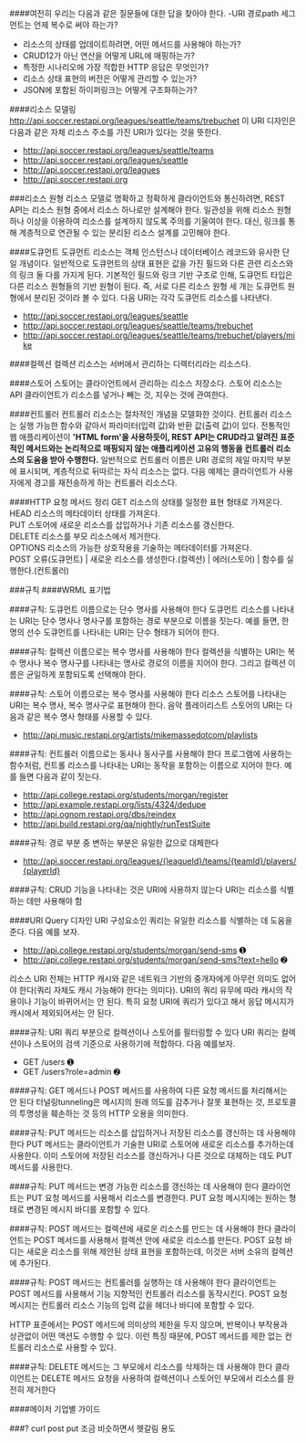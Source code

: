 
####여전히 우리는 다음과 같은 질문들에 대한 답을 찾아야 한다.
-URI 경로path 세그먼트는 언제 복수로 써야 하는가?  
- 리소스의 상태를 업데이트하려면, 어떤 메서드를 사용해야 하는가?  
- CRUD12가 아닌 연산을 어떻게 URL에 매핑하는가?  
- 특정한 시나리오에 가장 적합한 HTTP 응답은 무엇인가?  
- 리소스 상태 표현의 버전은 어떻게 관리할 수 있는가?  
- JSON에 포함된 하이퍼링크는 어떻게 구조화하는가?  




####리소스 모델링
http://api.soccer.restapi.org/leagues/seattle/teams/trebuchet
이 URI 디자인은 다음과 같은 자체 리소스 주소를 가진 URI가 있다는 것을 뜻한다.
- http://api.soccer.restapi.org/leagues/seattle/teams
- http://api.soccer.restapi.org/leagues/seattle
- http://api.soccer.restapi.org/leagues
- http://api.soccer.restapi.org


###리소스 원형
리소스 모델로 명확하고 정확하게 클라이언트와 통신하려면, REST API는 리소스 원형 중에서 리소스 하나로만 설계해야 한다. 일관성을 위해 리소스 원형 하나 이상을 이용하여 리소스를 설계하지 않도록 주의를 기울여야 한다. 대신, 링크를 통해 계층적으로 연관될 수 있는 분리된 리소스 설계를 고민해야 한다.

####도큐먼트
도큐먼트 리소스는 객체 인스턴스나 데이터베이스 레코드와 유사한 단일 개념이다. 일반적으로 도큐먼트의 상태 표현은 값을 가진 필드와 다른 관련 리소스와의 링크 둘 다를 가지게 된다. 기본적인 필드와 링크 기반 구조로 인해, 도큐먼트 타입은 다른 리소스 원형들의 기반 원형이 된다. 즉, 서로 다른 리소스 원형 세 개는 도큐먼트 원형에서 분리된 것이라 볼 수 있다.
다음 URI는 각각 도큐먼트 리소스를 나타낸다.
- http://api.soccer.restapi.org/leagues/seattle
- http://api.soccer.restapi.org/leagues/seattle/teams/trebuchet
- http://api.soccer.restapi.org/leagues/seattle/teams/trebuchet/players/mike

####컬렉션
컬렉션 리소스는 서버에서 관리하는 디렉터리라는 리소스다.

####스토어
스토어는 클라이언트에서 관리하는 리소스 저장소다. 스토어 리소스는 API 클라이언트가 리소스를 넣거나 빼는 것, 지우는 것에 관여한다.

####컨트롤러
컨트롤러 리소스는 절차적인 개념을 모델화한 것이다. 컨트롤러 리소스는 실행 가능한 함수와 같아서 파라미터(입력 값)와 반환 값(출력 값)이 있다. 전통적인 웹 애플리케이션이 **'HTML form'을 사용하듯이, REST API는 CRUD라고 알려진 표준적인 메서드와는 논리적으로 매핑되지 않는 애플리케이션 고유의 행동을 컨트롤러 리소스의 도움을 받아 수행한다.** 일반적으로 컨트롤러 이름은 URI 경로의 제일 마지막 부분에 표시되며, 계층적으로 뒤따르는 자식 리소스는 없다. 다음 예제는 클라이언트가 사용자에게 경고를 재전송하게 하는 컨트롤러 리소스다.

####HTTP 요청 메서드 정리
GET 리소스의 상태를 일정한 표현 형태로 가져온다.  
HEAD 리소스의 메타데이터 상태를 가져온다.  
PUT 스토어에 새로운 리소스를 삽입하거나 기존 리소스를 갱신한다.  
DELETE 리소스를 부모 리소스에서 제거한다.  
OPTIONS 리소스의 가능한 상호작용을 기술하는 메타데이터를 가져온다.   
POST 오류(도큐먼트) | 새로운 리소스를 생성한다.(컬렉션) | 에러(스토어) | 함수를 실행한다.(컨트롤러)



###규칙
####WRML 표기법

####규칙: 도큐먼트 이름으로는 단수 명사를 사용해야 한다
도큐먼트 리소스를 나타내는 URI는 단수 명사나 명사구를 포함하는 경로 부분으로 이름을 짓는다. 예를 들면, 한 명의 선수 도큐먼트를 나타내는 URI는 단수 형태가 되어야 한다.

####규칙: 컬렉션 이름으로는 복수 명사를 사용해야 한다
컬렉션을 식별하는 URI는 복수 명사나 복수 명사구를 나타내는 명사로 경로의 이름을 지어야 한다. 그리고 컬렉션 이름은 균일하게 포함되도록 선택해야 한다.

####규칙: 스토어 이름으로는 복수 명사를 사용해야 한다
리소스 스토어를 나타내는 URI는 복수 명사, 복수 명사구로 표현해야 한다. 음악 플레이리스트 스토어의 URI는 다음과 같은 복수 명사 형태를 사용할 수 있다.
- http://api.music.restapi.org/artists/mikemassedotcom/playlists

####규칙: 컨트롤러 이름으로는 동사나 동사구를 사용해야 한다
프로그램에 사용하는 함수처럼, 컨트롤 리소스를 나타내는 URI는 동작을 포함하는 이름으로 지어야 한다. 예를 들면 다음과 같이 짓는다.
- http://api.college.restapi.org/students/morgan/register
- http://api.example.restapi.org/lists/4324/dedupe
- http://api.ognom.restapi.org/dbs/reindex
- http://api.build.restapi.org/qa/nightly/runTestSuite

####규칙: 경로 부분 중 변하는 부분은 유일한 값으로 대체한다
- http://api.soccer.restapi.org/leagues/{leagueId}/teams/{teamId}/players/{playerId}

####규칙: CRUD 기능을 나타내는 것은 URI에 사용하지 않는다
URI는 리소스를 식별하는 데만 사용해야 함

####URI Query 디자인
URI 구성요소인 쿼리는 유일한 리소스를 식별하는 데 도움을 준다. 다음 예를 보자.
- http://api.college.restapi.org/students/morgan/send-sms ➊  
- http://api.college.restapi.org/students/morgan/send-sms?text=hello ➋  

리소스 URI 전체는 HTTP 캐시와 같은 네트워크 기반의 중개자에게 아무런 의미도 없어야 한다(쿼리 자체도 캐시 가능해야 한다는 의미다). URI의 쿼리 유무에 따라 캐시의 작용이나 기능이 바뀌어서는 안 된다. 특히 요청 URI에 쿼리가 있다고 해서 응답 메시지가 캐시에서 제외되어서는 안 된다.


####규칙: URI 쿼리 부분으로 컬렉션이나 스토어를 필터링할 수 있다
URI 쿼리는 컬렉션이나 스토어의 검색 기준으로 사용하기에 적합하다. 다음 예를보자.
- GET /users ➊  
- GET /users?role=admin ➋  


####규칙: GET 메서드나 POST 메서드를 사용하여 다른 요청 메서드를 처리해서는 안 된다
터널링tunneling은 메시지의 원래 의도를 감추거나 잘못 표현하는 것, 프로토콜의 투명성을 훼손하는 것 등의 HTTP 오용을 의미한다.


####규칙: PUT 메서드는 리소스를 삽입하거나 저장된 리소스를 갱신하는 데 사용해야 한다
PUT 메서드는 클라이언트가 기술한 URI로 스토어에 새로운 리소스를 추가하는데 사용한다. 이미 스토어에 저장된 리소스를 갱신하거나 다른 것으로 대체하는 데도 PUT 메서드를 사용한다.


####규칙: PUT 메서드는 변경 가능한 리소스를 갱신하는 데 사용해야 한다
클라이언트는 PUT 요청 메서드를 사용해서 리소스를 변경한다. PUT 요청 메시지에는 원하는 형태로 변경된 메시지 바디를 포함할 수 있다.


####규칙: POST 메서드는 컬렉션에 새로운 리소스를 만드는 데 사용해야 한다
클라이언트는 POST 메서드를 사용해서 컬렉션 안에 새로운 리소스를 만든다. POST 요청 바디는 새로운 리소스를 위해 제안된 상태 표현을 포함하는데, 이것은 서버 소유의 컬렉션에 추가된다.



####규칙: POST 메서드는 컨트롤러를 실행하는 데 사용해야 한다
클라이언트는 POST 메서드를 사용해서 기능 지향적인 컨트롤러 리소스를 동작시킨다. POST 요청 메시지는 컨트롤러 리소스 기능의 입력 값을 헤더나 바디에 포함할 수 있다.

HTTP 표준에서는 POST 메서드에 의미상의 제한을 두지 않으며, 반복이나 부작용과 상관없이 어떤 액션도 수행할 수 있다. 이런 특징 때문에, POST 메서드를 제한 없는 컨트롤러 리소스로 사용할 수 있다.

####규칙: DELETE 메서드는 그 부모에서 리소스를 삭제하는 데 사용해야 한다
클라이언트는 DELETE 메서드 요청을 사용하여 컬렉션이나 스토어인 부모에서 리소스를 완전히 제거한다














####메이저 기업별 가이드

###?
curl
post put 조금 비슷하면서 헷갈림 용도